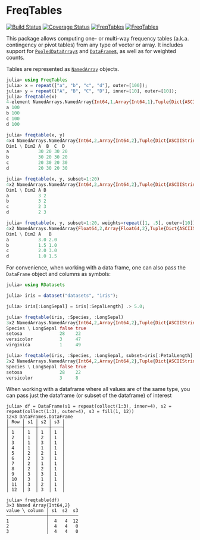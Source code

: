 # FreqTables

[![Build Status](https://travis-ci.org/nalimilan/FreqTables.jl.svg?branch=master)](https://travis-ci.org/nalimilan/FreqTables.jl)
[![Coverage Status](https://coveralls.io/repos/nalimilan/FreqTables.jl/badge.svg?branch=master&service=github)](https://coveralls.io/github/nalimilan/FreqTables.jl?branch=master)
[![FreqTables](http://pkg.julialang.org/badges/FreqTables_0.4.svg)](http://pkg.julialang.org/?pkg=FreqTables&ver=0.4)
[![FreqTables](http://pkg.julialang.org/badges/FreqTables_0.5.svg)](http://pkg.julialang.org/?pkg=FreqTables&ver=0.5)

This package allows computing one- or multi-way frequency tables (a.k.a. contingency or pivot tables) from
any type of vector or array. It includes support for [`PooledDataArray`s](https://github.com/JuliaStats/DataArrays.jl)
and [`DataFrame`s](https://github.com/JuliaStats/DataFrames.jl/), as well as for weighted counts.

Tables are represented as [`NamedArray`](https://github.com/davidavdav/NamedArrays.jl/) objects.

```julia
julia> using FreqTables
julia> x = repeat(["a", "b", "c", "d"], outer=[100]);
julia> y = repeat(["A", "B", "C", "D"], inner=[10], outer=[10]);
julia> freqtable(x)
4-element NamedArrays.NamedArray{Int64,1,Array{Int64,1},Tuple{Dict{ASCIIString,Int64}}}
a 100
b 100
c 100
d 100

julia> freqtable(x, y)
4x4 NamedArrays.NamedArray{Int64,2,Array{Int64,2},Tuple{Dict{ASCIIString,Int64},Dict{ASCIIString,Int64}}}
Dim1 \ Dim2 A  B  C  D 
a           30 20 30 20
b           30 20 30 20
c           20 30 20 30
d           20 30 20 30

julia> freqtable(x, y, subset=1:20)
4x2 NamedArrays.NamedArray{Int64,2,Array{Int64,2},Tuple{Dict{ASCIIString,Int64},Dict{ASCIIString,Int64}}}
Dim1 \ Dim2 A B
a           3 2
b           3 2
c           2 3
d           2 3

julia> freqtable(x, y, subset=1:20, weights=repeat([1, .5], outer=[10]))
4x2 NamedArrays.NamedArray{Float64,2,Array{Float64,2},Tuple{Dict{ASCIIString,Int64},Dict{ASCIIString,Int64}}}
Dim1 \ Dim2 A   B  
a           3.0 2.0
b           1.5 1.0
c           2.0 3.0
d           1.0 1.5
```

For convenience, when working with a data frame, one can also pass the `DataFrame` object and columns as symbols:
```julia
julia> using RDatasets

julia> iris = dataset("datasets", "iris");

julia> iris[:LongSepal] = iris[:SepalLength] .> 5.0;

julia> freqtable(iris, :Species, :LongSepal)
3x2 NamedArrays.NamedArray{Int64,2,Array{Int64,2},Tuple{Dict{ASCIIString,Int64},Dict{Bool,Int64}}}
Species \ LongSepal false true 
setosa              28    22   
versicolor          3     47   
virginica           1     49   

julia> freqtable(iris, :Species, :LongSepal, subset=iris[:PetalLength] .< 4.0)
2x2 NamedArrays.NamedArray{Int64,2,Array{Int64,2},Tuple{Dict{ASCIIString,Int64},Dict{Bool,Int64}}}
Species \ LongSepal false true 
setosa              28    22   
versicolor          3     8    
```

When working with a dataframe where all values are of the same type, you can pass just the dataframe (or subset of the dataframe) of interest
```
julia> df = DataFrame(s1 = repeat(collect(1:3), inner=4), s2 = repeat(collect(1:3), outer=4), s3 = fill(1, 12))
12×3 DataFrames.DataFrame
│ Row │ s1 │ s2 │ s3 │
├─────┼────┼────┼────┤
│ 1   │ 1  │ 1  │ 1  │
│ 2   │ 1  │ 2  │ 1  │
│ 3   │ 1  │ 3  │ 1  │
│ 4   │ 1  │ 1  │ 1  │
│ 5   │ 2  │ 2  │ 1  │
│ 6   │ 2  │ 3  │ 1  │
│ 7   │ 2  │ 1  │ 1  │
│ 8   │ 2  │ 2  │ 1  │
│ 9   │ 3  │ 3  │ 1  │
│ 10  │ 3  │ 1  │ 1  │
│ 11  │ 3  │ 2  │ 1  │
│ 12  │ 3  │ 3  │ 1  │

julia> freqtable(df)
3×3 Named Array{Int64,2}
value ╲ column │ s1  s2  s3
───────────────┼───────────
1              │  4   4  12
2              │  4   4   0
3              │  4   4   0
```
